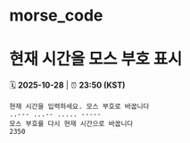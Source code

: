 # morse_code
# 현재 시간을 모스 부호 표시
<!-- MORSE_TIME_START -->
🗓️ **2025-10-28** | ⏰ **23:50 (KST)**

```
현재 시간을 입력하세요. 모스 부호로 바꿉니다
..--- ...-- ..... -----
모스 부호를 다시 현재 시간으로 바꿉니다
2350
```
<!-- MORSE_TIME_END -->
